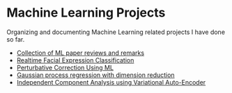 # Machine Learning Projects

Organizing and documenting Machine Learning related projects I have done so far.

- [Collection of ML paper reviews and remarks](./PaperReview/README.md)   
- [Realtime Facial Expression Classification](./FacialExpression/FacialExpression.md)
- [Perturbative Correction Using ML](./PerturbativeCorrection/PerturbativeCorrection.md)
- [Gaussian process regression with dimension reduction](./GP4Optim/GP4Optim.md)
- [Independent Component Analysis using Variational Auto-Encoder]()


